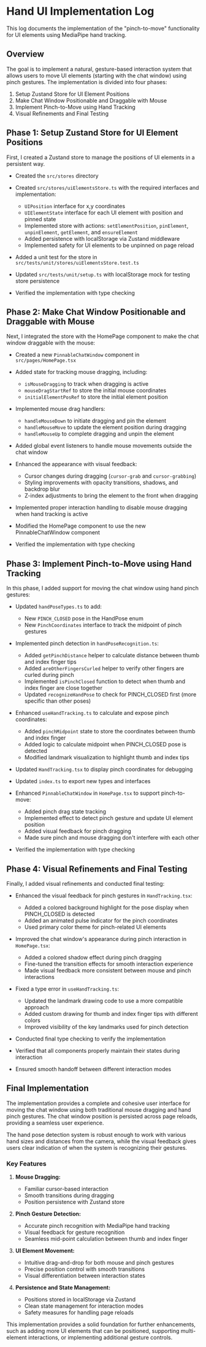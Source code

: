 # Hand UI Implementation Log

This log documents the implementation of the "pinch-to-move" functionality for UI elements using MediaPipe hand tracking.

## Overview

The goal is to implement a natural, gesture-based interaction system that allows users to move UI elements (starting with the chat window) using pinch gestures. The implementation is divided into four phases:

1. Setup Zustand Store for UI Element Positions
2. Make Chat Window Positionable and Draggable with Mouse
3. Implement Pinch-to-Move using Hand Tracking
4. Visual Refinements and Final Testing

## Phase 1: Setup Zustand Store for UI Element Positions

First, I created a Zustand store to manage the positions of UI elements in a persistent way.

- Created the `src/stores` directory
- Created `src/stores/uiElementsStore.ts` with the required interfaces and implementation:
  - `UIPosition` interface for x,y coordinates
  - `UIElementState` interface for each UI element with position and pinned state
  - Implemented store with actions: `setElementPosition`, `pinElement`, `unpinElement`, `getElement`, and `ensureElement`
  - Added persistence with localStorage via Zustand middleware
  - Implemented safety for UI elements to be unpinned on page reload

- Added a unit test for the store in `src/tests/unit/stores/uiElementsStore.test.ts`
- Updated `src/tests/unit/setup.ts` with localStorage mock for testing store persistence
- Verified the implementation with type checking

## Phase 2: Make Chat Window Positionable and Draggable with Mouse

Next, I integrated the store with the HomePage component to make the chat window draggable with the mouse:

- Created a new `PinnableChatWindow` component in `src/pages/HomePage.tsx`
- Added state for tracking mouse dragging, including:
  - `isMouseDragging` to track when dragging is active
  - `mouseDragStartRef` to store the initial mouse coordinates
  - `initialElementPosRef` to store the initial element position
  
- Implemented mouse drag handlers:
  - `handleMouseDown` to initiate dragging and pin the element
  - `handleMouseMove` to update the element position during dragging
  - `handleMouseUp` to complete dragging and unpin the element
  
- Added global event listeners to handle mouse movements outside the chat window
- Enhanced the appearance with visual feedback:
  - Cursor changes during dragging (`cursor-grab` and `cursor-grabbing`)
  - Styling improvements with opacity transitions, shadows, and backdrop blur
  - Z-index adjustments to bring the element to the front when dragging

- Implemented proper interaction handling to disable mouse dragging when hand tracking is active
- Modified the HomePage component to use the new PinnableChatWindow component
- Verified the implementation with type checking

## Phase 3: Implement Pinch-to-Move using Hand Tracking

In this phase, I added support for moving the chat window using hand pinch gestures:

- Updated `handPoseTypes.ts` to add:
  - New `PINCH_CLOSED` pose in the HandPose enum
  - New `PinchCoordinates` interface to track the midpoint of pinch gestures

- Implemented pinch detection in `handPoseRecognition.ts`:
  - Added `getPinchDistance` helper to calculate distance between thumb and index finger tips
  - Added `areOtherFingersCurled` helper to verify other fingers are curled during pinch
  - Implemented `isPinchClosed` function to detect when thumb and index finger are close together
  - Updated `recognizeHandPose` to check for PINCH_CLOSED first (more specific than other poses)

- Enhanced `useHandTracking.ts` to calculate and expose pinch coordinates:
  - Added `pinchMidpoint` state to store the coordinates between thumb and index finger
  - Added logic to calculate midpoint when PINCH_CLOSED pose is detected
  - Modified landmark visualization to highlight thumb and index tips

- Updated `HandTracking.tsx` to display pinch coordinates for debugging
- Updated `index.ts` to export new types and interfaces
- Enhanced `PinnableChatWindow` in `HomePage.tsx` to support pinch-to-move:
  - Added pinch drag state tracking
  - Implemented effect to detect pinch gesture and update UI element position
  - Added visual feedback for pinch dragging
  - Made sure pinch and mouse dragging don't interfere with each other

- Verified the implementation with type checking

## Phase 4: Visual Refinements and Final Testing

Finally, I added visual refinements and conducted final testing:

- Enhanced the visual feedback for pinch gestures in `HandTracking.tsx`:
  - Added a colored background highlight for the pose display when PINCH_CLOSED is detected
  - Added an animated pulse indicator for the pinch coordinates
  - Used primary color theme for pinch-related UI elements

- Improved the chat window's appearance during pinch interaction in `HomePage.tsx`:
  - Added a colored shadow effect during pinch dragging
  - Fine-tuned the transition effects for smooth interaction experience
  - Made visual feedback more consistent between mouse and pinch interactions

- Fixed a type error in `useHandTracking.ts`:
  - Updated the landmark drawing code to use a more compatible approach
  - Added custom drawing for thumb and index finger tips with different colors
  - Improved visibility of the key landmarks used for pinch detection

- Conducted final type checking to verify the implementation
- Verified that all components properly maintain their states during interaction
- Ensured smooth handoff between different interaction modes

## Final Implementation

The implementation provides a complete and cohesive user interface for moving the chat window using both traditional mouse dragging and hand pinch gestures. The chat window position is persisted across page reloads, providing a seamless user experience.

The hand pose detection system is robust enough to work with various hand sizes and distances from the camera, while the visual feedback gives users clear indication of when the system is recognizing their gestures.

### Key Features

1. **Mouse Dragging:**
   - Familiar cursor-based interaction
   - Smooth transitions during dragging
   - Position persistence with Zustand store

2. **Pinch Gesture Detection:**
   - Accurate pinch recognition with MediaPipe hand tracking
   - Visual feedback for gesture recognition
   - Seamless mid-point calculation between thumb and index finger

3. **UI Element Movement:**
   - Intuitive drag-and-drop for both mouse and pinch gestures
   - Precise position control with smooth transitions
   - Visual differentiation between interaction states

4. **Persistence and State Management:**
   - Positions stored in localStorage via Zustand
   - Clean state management for interaction modes
   - Safety measures for handling page reloads

This implementation provides a solid foundation for further enhancements, such as adding more UI elements that can be positioned, supporting multi-element interactions, or implementing additional gesture controls.